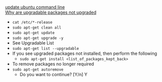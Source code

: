 [update ubuntu command line](https://www.makeuseof.com/update-ubuntu-command-line/)<br />
[Why are upgradable packages not upgraded](https://askubuntu.com/questions/1181852/why-are-upgrable-packages-not-upgraded)<br />

* `cat /etc/*-release`
* `sudo apt-get clean all`
* `sudo apt-get update`
* `sudo apt-get upgrade -y`
* See Upgradable List
* `sudo apt-get list --upgradable`
* If you see upgraded packages not installed, then perform the following
  * `sudo apt-get install <list_of_packages_kept_back>`
* To remove packages no longer required
* `sudo apt-get autoremove`
  * Do you want to continue? [Y/n] Y
